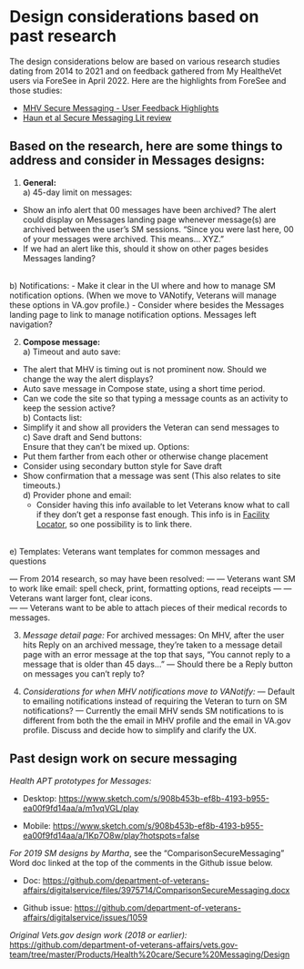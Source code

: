 # Design considerations based on past research 

The design considerations below are based on various research studies dating from 2014 to 2021 and on feedback gathered from My HealtheVet users via ForeSee in April 2022. Here are the highlights from ForeSee and those studies: 
- [MHV Secure Messaging - User Feedback Highlights](https://github.com/department-of-veterans-affairs/va.gov-team/blob/master/products/health-care/digital-health-modernization/research/SecureMessaging_PriorResearch/MHV_Secure_Messaging_-_User_Feedback_Highlights.pdf)
- [Haun et al Secure Messaging Lit review](https://github.com/department-of-veterans-affairs/va.gov-team/blob/master/products/health-care/digital-health-modernization/research/SecureMessaging_PriorResearch/Haun%20et%20al%20Secure%20Messaging%20Lit%20review.pdf)

## Based on the research, here are some things to address and consider in Messages designs:

1. **General:** <br>
  a) 45-day limit on messages: 
  - Show an info alert that 00 messages have been archived? 
The alert could display on Messages landing page whenever message(s) are archived between the user’s SM sessions. “Since you were last here, 00 of your messages were archived. This means… XYZ.”
  - If we had an alert like this, should it show on other pages besides Messages landing? 
  <br>
    b) Notifications: 
  - Make it clear in the UI where and how to manage SM notification options. (When we move to VANotify, Veterans will manage these options in VA.gov profile.)
  - Consider where besides the Messages landing page to link to manage notification options. Messages left navigation? 
<br>

2. **Compose message:**<br>
  a) Timeout and auto save: 
  - The alert that MHV is timing out is not prominent now. Should we change the way the alert displays? 
  - Auto save message in Compose state, using a short time period. 
  - Can we code the site so that typing a message counts as an activity to keep the session active? 
    <br>
  b) Contacts list:<br>
  - Simplify it and show all providers the Veteran can send messages to
    <br>
  c) Save draft and Send buttons:<br>
  Ensure that they can’t be mixed up. Options: 
  - Put them farther from each other or otherwise change placement
  - Consider using secondary button style for Save draft
  - Show confirmation that a message was sent (This also relates to site timeouts.)
    <br>
  d) Provider phone and email: 
    - Consider having this info available to let Veterans know what to call if they don’t get a response fast enough. This info is in [Facility Locator](https://www.va.gov/find-locations), so one possibility is to link there.
    <br>
  e) Templates: 
Veterans want templates for common messages and questions

— From 2014 research, so may have been resolved:
— — Veterans want SM to work like email: spell check, print, formatting options, read receipts
— — Veterans want larger font, clear icons.  
— — Veterans want to be able to attach pieces of their medical records to messages. 

3. *Message detail page:* 
For archived messages: 
On MHV, after the user hits Reply on an archived message, they’re taken to a message detail page with an error message at the top that says, “You cannot reply to a message that is older than 45 days…” 
— Should there be a Reply button on messages you can’t reply to? 

4. *Considerations for when MHV notifications move to VANotify:* 
— Default to emailing notifications instead of requiring the Veteran to turn on SM notifications? 
— Currently the email MHV sends SM notifications to is different from both the the email in MHV profile and the email in VA.gov profile. Discuss and decide how to simplify and clarify the UX.  

## Past design work on secure messaging 
*Health APT prototypes for Messages:* 
* Desktop:
https://www.sketch.com/s/908b453b-ef8b-4193-b955-ea00f9fd14aa/a/m1vqVGL/play

* Mobile: https://www.sketch.com/s/908b453b-ef8b-4193-b955-ea00f9fd14aa/a/1Kp7O8w/play?hotspots=false


*For 2019 SM designs by Martha*, see the “ComparisonSecureMessaging” Word doc linked at the top of the comments in the Github issue below.
* Doc: 
https://github.com/department-of-veterans-affairs/digitalservice/files/3975714/ComparisonSecureMessaging.docx 

* Github issue: 
https://github.com/department-of-veterans-affairs/digitalservice/issues/1059

*Original Vets.gov design work (2018 or earlier):* 
https://github.com/department-of-veterans-affairs/vets.gov-team/tree/master/Products/Health%20care/Secure%20Messaging/Design  
